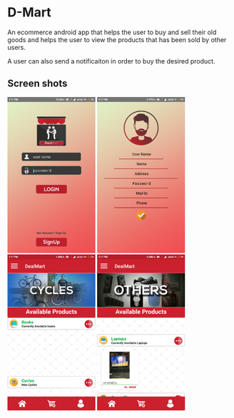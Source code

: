 # D-Mart
An ecommerce android app that helps the user to buy and sell their old goods and helps the user to view the products that has been sold by other users.

A user can also send a notificaiton in order to buy the desired product.
<h2>Screen shots</h2>
<p>
<img src="screenshots/4.png" alt="Login Page" height="350px" />
<img src="screenshots/1.png" alt="Registration" height="350px" />
<img src="screenshots/2.png" alt="Products" height="350px" />
<img src="screenshots/3.png" alt="Products" height="350px" />
</p>